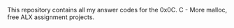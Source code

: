 This repository contains all my answer codes for the 0x0C. C - More malloc, free ALX assignment projects.
